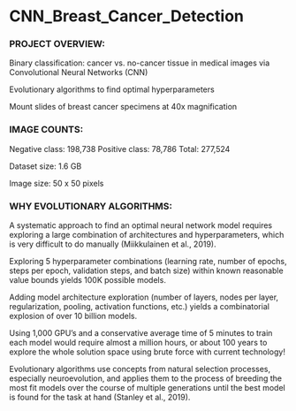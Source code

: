 # CNN_Breast_Cancer_Detection

### PROJECT OVERVIEW:

Binary classification: cancer vs. no-cancer tissue in medical images via Convolutional Neural Networks (CNN)

Evolutionary algorithms to find optimal hyperparameters

Mount slides of breast cancer specimens at 40x magnification


### IMAGE COUNTS:

Negative class: 198,738
Positive class: 78,786
Total: 277,524

Dataset size: 1.6 GB

Image size: 50 x 50 pixels


### WHY EVOLUTIONARY ALGORITHMS:

A systematic approach to find an optimal neural network model requires exploring a large combination of architectures and hyperparameters, which is very difficult to do manually (Miikkulainen et al., 2019).

Exploring 5 hyperparameter combinations (learning rate, number of epochs, steps per epoch, validation steps, and batch size) within known reasonable value bounds yields 100K possible models.

Adding model architecture exploration (number of layers, nodes per layer, regularization, pooling, activation functions, etc.) yields a combinatorial explosion of over 10 billion models.

Using 1,000 GPU’s and a conservative average time of 5 minutes to train each model would require almost a million hours, or about 100 years to explore the whole solution space using brute force with current technology!

Evolutionary algorithms use concepts from natural selection processes, especially neuroevolution, and applies them to the process of breeding the most fit models over the course of multiple generations until the best model is found for the task at hand (Stanley et al., 2019).
